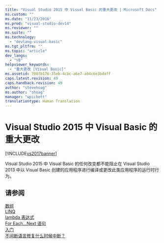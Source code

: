 ```yaml
---
title: "Visual Studio 2015 中 Visual Basic 的重大更改 | Microsoft Docs"
ms.custom: ""
ms.date: "11/23/2016"
ms.prod: "visual-studio-dev14"
ms.reviewer: ""
ms.suite: ""
ms.technology: 
  - "devlang-visual-basic"
ms.tgt_pltfrm: ""
ms.topic: "article"
dev_langs: 
  - "VB"
helpviewer_keywords: 
  - "重大更改 [Visual Basic]"
ms.assetid: 708fb176-35eb-4cbc-a6e7-a04c6e3bdaff
caps.latest.revision: 49
caps.handback.revision: 49
author: "stevehoag"
ms.author: "shoag"
manager: "wpickett"
translationtype: Human Translation
---
```

# Visual Studio 2015 中 Visual Basic 的重大更改
[!INCLUDE[vs2017banner](../../csharp/includes/vs2017banner.md)]

Visual Studio 2015 中 Visual Basic 的任何改变都不能阻止在 Visual Studio 2013 中以 Visual Basic 创建的应用程序进行编译或更改此类应用程序的运行时行为。  
  
## 请参阅  
 [数组](../../visual-basic/programming-guide/language-features/arrays/index.md)   
 [LINQ](../../visual-basic/programming-guide/language-features/linq/index.md)   
 [lambda 表达式](../../visual-basic/programming-guide/language-features/procedures/lambda-expressions.md)   
 [For Each...Next 语句](../../visual-basic/language-reference/statements/for-each-next-statement.md)   
 [入门](../../visual-basic/getting-started/index.md)   
 [不间断语言修复什么时候中断？](http://go.microsoft.com/fwlink/?LinkId=259542)